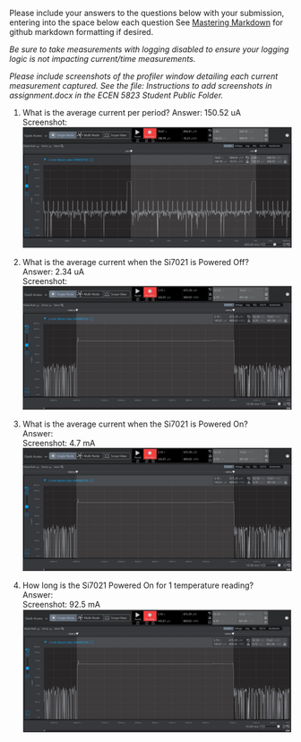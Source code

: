 Please include your answers to the questions below with your submission, entering into the space below each question
See [Mastering Markdown](https://guides.github.com/features/mastering-markdown/) for github markdown formatting if desired.

*Be sure to take measurements with logging disabled to ensure your logging logic is not impacting current/time measurements.*

*Please include screenshots of the profiler window detailing each current measurement captured.  See the file: Instructions to add screenshots in assignment.docx in the ECEN 5823 Student Public Folder.* 

1. What is the average current per period?
   Answer: 150.52 uA
   <br>Screenshot:  
   ![Avg_current_per_period](screenshots/assignment_3_q1.jpg)  
   
2. What is the average current when the Si7021 is Powered Off?  
   Answer: 2.34 uA
   <br>Screenshot:  
   ![Avg_current_lpmOFF](screenshots/assignment_3_q3.jpg)
   
3. What is the average current when the Si7021 is Powered On?  
   Answer:
   <br>Screenshot: 4.7 mA
   ![Avg_current_lpmON](screenshots/assignment_3_q3.jpg)
   
4. How long is the Si7021 Powered On for 1 temperature reading?  
   Answer:
   <br>Screenshot: 92.5 mA
   ![Time_lpmON](screenshots/assignment_3_q4.jpg)
